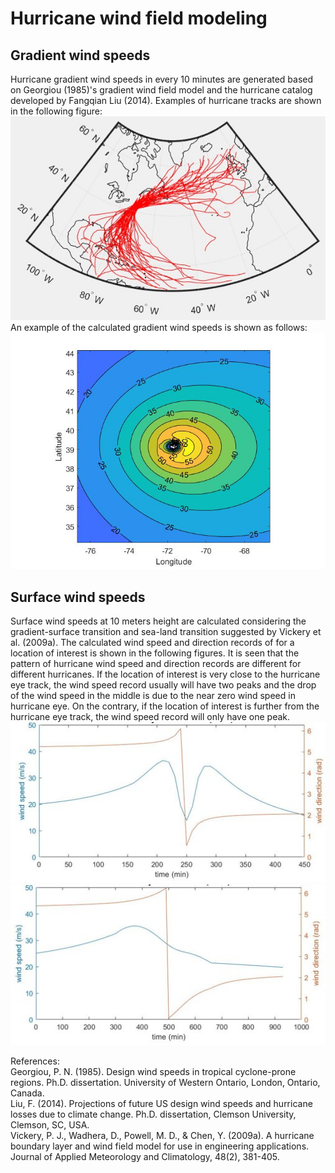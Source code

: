 # Hurricane wind field modeling
## Gradient wind speeds
Hurricane gradient wind speeds in every 10 minutes are generated based on Georgiou (1985)'s gradient wind field model and the hurricane catalog developed by Fangqian Liu (2014). Examples of hurricane tracks are shown in the following figure:  
![Alt text](/assets/Figure1.jpg)  
An example of the calculated gradient wind speeds is shown as follows:  
![Alt text](/assets/Figure2.jpg)  
## Surface wind speeds
Surface wind speeds at 10 meters height are calculated considering the gradient-surface transition and sea-land transition suggested by Vickery et al. (2009a). The calculated wind speed and direction records of for a location of interest is shown in the following figures. It is seen that the pattern of hurricane wind speed and direction records are different for different hurricanes. If the location of interest is very close to the hurricane eye track, the wind speed record usually will have two peaks and the drop of the wind speed in the middle is due to the near zero wind speed in hurricane eye. On the contrary, if the location of interest is further from the hurricane eye track, the wind speed record will only have one peak.  
![Alt text](/assets/Figure3.jpg)  
![Alt text](/assets/Figure4.jpg)  

References:  
Georgiou, P. N. (1985). Design wind speeds in tropical cyclone-prone regions. Ph.D. dissertation. University of Western Ontario, London, Ontario, Canada.  
Liu, F. (2014). Projections of future US design wind speeds and hurricane losses due to climate change. Ph.D. dissertation, Clemson University, Clemson, SC, USA.  
Vickery, P. J., Wadhera, D., Powell, M. D., & Chen, Y. (2009a). A hurricane boundary layer and wind field model for use in engineering applications. Journal of Applied Meteorology and Climatology, 48(2), 381-405.